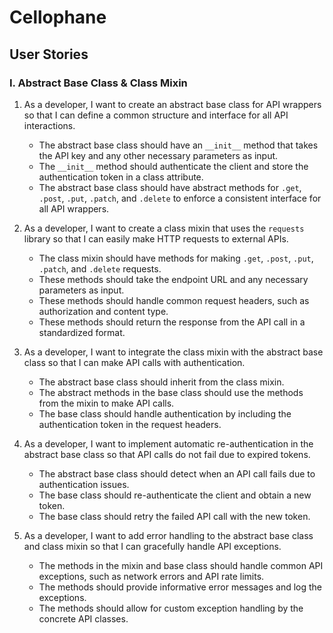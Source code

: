 # Cellophane

## User Stories

### I. Abstract Base Class & Class Mixin

1. As a developer, I want to create an abstract base class for API wrappers so that I can define a common structure and interface for all API interactions.
   - The abstract base class should have an `__init__` method that takes the API key and any other necessary parameters as input.
   - The `__init__` method should authenticate the client and store the authentication token in a class attribute.
   - The abstract base class should have abstract methods for `.get`, `.post`, `.put`, `.patch`, and `.delete` to enforce a consistent interface for all API wrappers.

2. As a developer, I want to create a class mixin that uses the `requests` library so that I can easily make HTTP requests to external APIs.
   - The class mixin should have methods for making `.get`, `.post`, `.put`, `.patch`, and `.delete` requests.
   - These methods should take the endpoint URL and any necessary parameters as input.
   - These methods should handle common request headers, such as authorization and content type.
   - These methods should return the response from the API call in a standardized format.

3. As a developer, I want to integrate the class mixin with the abstract base class so that I can make API calls with authentication.
   - The abstract base class should inherit from the class mixin.
   - The abstract methods in the base class should use the methods from the mixin to make API calls.
   - The base class should handle authentication by including the authentication token in the request headers.

4. As a developer, I want to implement automatic re-authentication in the abstract base class so that API calls do not fail due to expired tokens.
   - The abstract base class should detect when an API call fails due to authentication issues.
   - The base class should re-authenticate the client and obtain a new token.
   - The base class should retry the failed API call with the new token.

5. As a developer, I want to add error handling to the abstract base class and class mixin so that I can gracefully handle API exceptions.
   - The methods in the mixin and base class should handle common API exceptions, such as network errors and API rate limits.
   - The methods should provide informative error messages and log the exceptions.
   - The methods should allow for custom exception handling by the concrete API classes.
